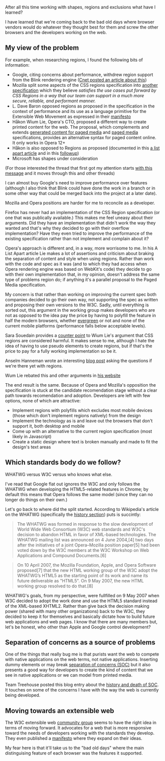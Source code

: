 After all this time working with shapes, regions and exclusions what have I learned?

I have learned that we're coming back to the bad old days where browser vendors would do whatever they thought best for them and screw the other browsers and the developers working on the web.

## My view of the problem

For example, when researching regions, I found the following bits of information:

* Google, citing concerns about performance, withdrew region support from the Blink rendering engine ([Cnet posted an article about this](http://www.cnet.com/news/reversing-course-google-rejects-adobe-web-publishing-tech/))
* Mozilla split some aspects of the CSS regions specification into [another specification](http://dev.w3.org/csswg/css-overflow/) which they believe <em>satisfies the use cases put forward by CSS Regions in a way that our team can support in a much more secure, reliable, and performant manner.</em>
* L. Dave Baron opposed regions as proposed in the specification in the context of performance and its use as a language primitive for the Extensible Web Movement as expressed in their [manifesto](http://extensiblewebmanifesto.org)
* Håkon Wium Lie, Opera's CTO, proposed a different way to create printed content for the web. The proposal, which complements and extends [generated content for paged media](http://dev.w3.org/csswg/css-gcpm/) and [paged media](http://www.w3.org/TR/css3-page/) specifications, provides an alternative syntax for paged content online. It only works in Opera 12+
* Håkon is also opposed to Regions as proposed (documented in this [a list apart article](http://alistapart.com/blog/post/css-regions-considered-harmful) and in this [followup](http://www.wiumlie.no/2014/regions/still-harmful))
* Microsoft has shapes under consideration

(For those interested the thread that first got my attention starts [with this message](http://lists.w3.org/Archives/Public/www-style/2014Jan/0301.html) and it moves through this and other threads)

I can almost buy Google's need to improve performance over features (although I also think that Blink could have done the work in a branch or in some other way that could be merged back into the project at a later date).

Mozilla and Opera positions are harder for me to reconcile as a developer. 

Firefox has never had an implementation of the CSS Region specification (or one that was publically available.) This makes me feel uneasy about their arguments. Did they have an implementation that didn't work the way they wanted and that's why they decided to go with their overflow implementation? Have they even tried to improve the performance of the existing specification rather than not implement and complain about it?

Opera's approach is different and, in a way, more worrisome to me. In his A List Apart article Lie makes a lot of assertions and criticism about braking the separation of content and style when using regions. Rather than work with the code and spec as it was (and to which they had access when Opera rendering engine was based on WebKit's code) they decide to go with their own implementation that, in my opinion, doesn't address the same type of problems region do; if anything it's a parallel proposal to the Paged Media specification.

My concern is that rather than working on improving the current spec both companies decided to go their own way, not supporting the spec as written and proposing their own versions to the W3C. Sadly, until everything is sorted out, this argument in the working group makes developers who are not as opposed to the idea pay the price by having to polyfill the feature in half the modern browsers, whether [evergreen](https://twitter.com/wycats/status/429783051984326657) or not and none of the current mobile platforms (performance falls below acceptable levels).

Sara Souedain provides a [counter point](http://sarasoueidan.com/blog/css-regions-matter/) to Wium Lie's argument that CSS regions are considered harmful. It makes sense to me, although I hate the idea of having to use pseudo elements to create regions, but if that's the price to pay for a fully working implementation so be it. 

Anselm Hanneman wrote an interesting [blog post](http://helloanselm.com/2014/is-it-time-for-regions-yet/) asking the questions if we're there yet with regions. 

Wum Lie rebated this and other arguments in [his website](http://www.wiumlie.no/2014/regions/still-harmful)

The end result is the same. Because of Opera and Mozilla's opposition the specification is stuck at the candidate recomendation stage without a clear path towards recomendation and adoption. Developers are left with few options, none of which are attractive:

* Implement regions with polyfills which excludes most mobile devices (those which don't implement regions natively) from the design
* Implement the technology as is and leave out the browsers that don't support it, both desktop and mobile
* Come up with an alternative to the current region specification (most likely in Javascript)
* Create a static design where text is broken manually and made to fit the design's text areas

## Which standards body do we follow?

WHATWG versus W3C versus who knows what else. 

I've read that Google flat out ignores the W3C and only follows the WHATWG when developing the HTML5-related features in Chrome; by default this means that Opera follows the same model (since they can no longer do things on their own.)

Let's go back to where did the split started. According to Wikipedia's article on the WHATWG (specifically the [history section](http://en.wikipedia.org/wiki/WHATWG#History)) puts is succintly:

> The WHATWG was formed in response to the slow development of World Wide Web Consortium (W3C) web standards and W3C's decision to abandon HTML in favor of XML-based technologies. The WHATWG mailing list was announced on 4 June 2004,[4] two days after the initiatives of a joint Opera–Mozilla position paper[5] had been voted down by the W3C members at the W3C Workshop on Web Applications and Compound Documents.[6]

> On 10 April 2007, the Mozilla Foundation, Apple, and Opera Software proposed[7] that the new HTML working group of the W3C adopt the WHATWG’s HTML5 as the starting point of its work and name its future deliverable as "HTML5". On 9 May 2007, the new HTML working group resolved to do that.[8]

WHATWG's goals, from my perspective, were fullfilled on 9 May 2007 when W3C decided to adopt the work done and use the HTML5 standard instead of the XML-based XHTML2. Rather than give back the decision making power (shared with many other organizations) back to the W3C, they decided to keep it for themselves and basically dictate how to build future web applications and web pages. I know that there are many members but, let's be honest, who other than Apple and Google control development?

## Separation of concerns as a source of problems

One of the things that really bug me is that purists want the web to compete with native applications on the web terms, not  native applications. Inserting dummy elements or may break  [separation of concerns (SOC)](http://en.wikipedia.org/wiki/Separation_of_concerns) but it also presents a good way for developers to create the kind of content that we see in native applications or we can model from printed media. 

Team Treehouse posted this blog entry about the [history and death of SOC](http://blog.teamtreehouse.com/the-separation-of-structure-presentation-and-behavior-is-dead). It touches on some of the concerns I have with the way the web is currently being developed.

## Moving towards an extensible web

The W3C extensible web [community group](/http://lists.w3.org/Archives/Public/public-nextweb/2014Jan/0000.html) seems to have the right idea in terms of moving forward. It advocates for a  web that is more responsive toward the needs of developers working with the standards they develop. They even published a [manifesto](http://extensiblewebmanifesto.org/) where they expand on their ideas.

My fear here is that it'll take us to the "bad old days" where the main distinguising feature of each browser was the features it supported.

